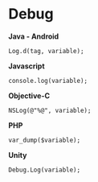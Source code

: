 # Debug

**Java - Android**
```
Log.d(tag, variable);
```

**Javascript**
```
console.log(variable);
```

**Objective-C**
```
NSLog(@"%@", variable);
```

**PHP**
```
var_dump($variable);
```

**Unity**
```
Debug.Log(variable);
```
